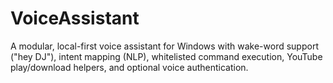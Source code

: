 # VoiceAssistant
A modular, local-first voice assistant for Windows with wake-word support ("hey DJ"), intent mapping (NLP), whitelisted command execution, YouTube play/download helpers, and optional voice authentication.
